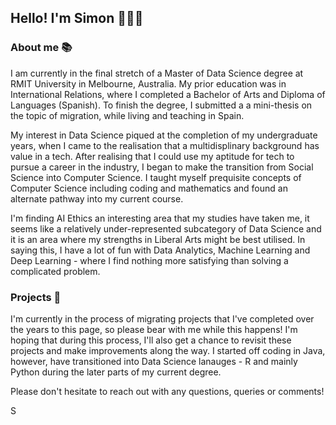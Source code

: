 ## Hello! I'm Simon 👨🏽‍💻

### About me 📚
I am currently in the final stretch of a Master of Data Science degree at RMIT University in Melbourne, Australia. My prior education was in International Relations, where I completed a Bachelor of Arts and Diploma of Languages (Spanish). To finish the degree, I submitted a a mini-thesis on the topic of migration, while living and teaching in Spain. 

My interest in Data Science piqued at the completion of my undergraduate years, when I came to the realisation that a multidisplinary background has value in a tech. After realising that I could use my aptitude for tech to pursue a career in the industry, I began to make the transition from Social Science into Computer Science. I taught myself prequisite concepts of Computer Science including coding and mathematics and found an alternate pathway into my current course.

I'm finding AI Ethics an interesting area that my studies have taken me, it seems like a relatively under-represented subcategory of Data Science and it is an area where my strengths in Liberal Arts might be best utilised. In saying this, I have a lot of fun with Data Analytics, Machine Learning and Deep Learning - where I find nothing more satisfying than solving a complicated problem.

### Projects 🧰
I'm currently in the process of migrating projects that I've completed over the years to this page, so please bear with me while this happens! I'm hoping that during this process, I'll also get a chance to revisit these projects and make improvements along the way. I started off coding in Java, however, have transitioned into Data Science lanauges - R and mainly Python during the later parts of my current degree.

Please don't hesitate to reach out with any questions, queries or comments!

S
